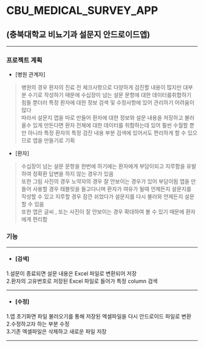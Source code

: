 # CBU_MEDICAL_SURVEY_APP
## (충북대학교 비뇨기과 설문지 안드로이드앱)
-----------------------------------------------------------------
### 프로젝트 계획
+ [병원 관계자]
> 병원의 경우 환자의 진료 전 체크사항으로 다양하게 검진할 내용이 많지만 대부분 수기로 작성하기 때문에 수십장이 넘는 설문 문항에 대한 데이터를취합하기 힘들 뿐더러 특정 환자에 대한 정보 검색 및 수정사항에 있어 관리하기 어려움이 많다  
따라서 설문지 앱을 따로 만들어 환자에 대한 정보와 설문 내용을 저장하고 불러올수 있게 만든다면 환자 전체에 대한 데이터를 취합하는데 있어 훨씬 수월할 뿐만 아니라 특정 환자의 특정 검진 내용 부분 검색에 있어서도 편리하게 할 수 있으므로 앱을 만들기로 기획
+ [환자]
> 수십장이 넘는 설문 문항을 한번에 하기에는 환자에게 부담이되고 지루함을 유발하여 정확환 답변을 하지 않는 경우가 있음  
> 또한 그림 사진의 경우 노약자의 경우 잘 안보이는 경우가 있어 부담이됨
> 앱을 만들어 사용할 경우 태블릿을 들고다니며 환자가 여유가 될때 언제든지 설문지를 작성할 수 있고 지루할 경우 잠깐 쉬었다가 설문지를 다시 불러와 언제든지 설문할 수 있음  
> 또한 앱은 글씨 , 또는 사진이 잘 안보이는 경우 확대하여 볼 수 있기 때문에 환자에게 편리함 
### 기능
----------------------------------------------------------------
+ #### [검색]
1.설문이 종료되면 설문 내용은 Excel 파일로 변환되어 저장  
2.환자의 고유번호로 저장된 Excel 파일로 들어가 특정 column 검색

-----------------------------------------------------------------
+ #### [수정]
1.앱 초기화면 파일 불러오기를 통해 저장된 엑셀파일을 다시 안드로이드 파일로 변환  
2.수정하고자 하는 부분 수정  
3.기존 엑셀파일은 삭제하고 새로운 파일 저장  

-----------------------------------------------------------------
